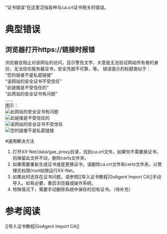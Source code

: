 “证书错误”在这里泛指各种与ca.crt证书相关的错误。

# 典型错误
## 浏览器打开https://链接时报错
浏览器会阻止对该网址的访问，显示警告文字。大意是无法验证网站所有者的身份，无法信任服务器证书，安全凭据不可靠，等。
错误提示的标题类似于：<br>
“您的链接不是私密链接”<br>
“该网站的安全证书不受信任”<br>
“此链接是不受信任的”<br>
“此网站的安全证书有问题”<br>
……<br>
图示：<br>
![此网站的安全证书有问题](https://cloud.githubusercontent.com/assets/6830787/9698574/8a0e1be0-53ef-11e5-86f1-fe4304bc3f7d.gif)<br>
![此链接是不受信任的](https://cloud.githubusercontent.com/assets/6830787/9698573/8a0d65ba-53ef-11e5-8c89-2f8c888ab2ea.png)<br>
![该网站的安全证书不受信任](https://cloud.githubusercontent.com/assets/6830787/9698576/8a372b20-53ef-11e5-87b3-259ee05a3229.png)<br>
![您的链接不是私密链接](https://cloud.githubusercontent.com/assets/6830787/9698575/8a1c69d4-53ef-11e5-9489-25cdaecd9fee.jpg)<br>

#通用解决方法
1. 打开XX-Net/data/gae_proxy目录，找到ca.crt文件。如果你不需要换证书，则保留此文件不动，删除certs文件夹。
2. 如果需要重新生成证书或是更换证书，请删除ca.crt文件和certs文件夹，以管理员权限/root权限运行XX-Net。
3. 如果此时还存在证书问题，请参照[[导入证书教程|GoAgent Import CA]]手动导入。如有必要，重启浏览器或操作系统。
4. 特殊情况下，需要手动删除系统中保存的旧有证书。（待补充）


# 参考阅读
[[导入证书教程|GoAgent Import CA]]<br>